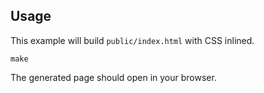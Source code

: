## Usage

This example will build `public/index.html` with CSS inlined.

```
make
```

The generated page should open in your browser.
